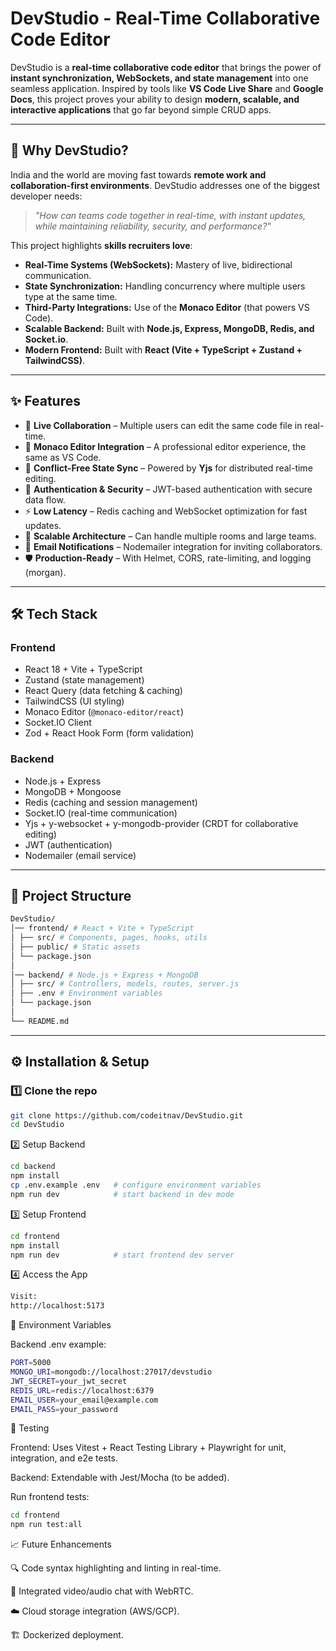 # DevStudio - Real-Time Collaborative Code Editor

DevStudio is a **real-time collaborative code editor** that brings the power of **instant synchronization, WebSockets, and state management** into one seamless application. Inspired by tools like **VS Code Live Share** and **Google Docs**, this project proves your ability to design **modern, scalable, and interactive applications** that go far beyond simple CRUD apps.

---

## 🚀 Why DevStudio?

India and the world are moving fast towards **remote work and collaboration-first environments**. DevStudio addresses one of the biggest developer needs:  
> *"How can teams code together in real-time, with instant updates, while maintaining reliability, security, and performance?"*

This project highlights **skills recruiters love**:

- **Real-Time Systems (WebSockets):** Mastery of live, bidirectional communication.
- **State Synchronization:** Handling concurrency where multiple users type at the same time.
- **Third-Party Integrations:** Use of the **Monaco Editor** (that powers VS Code).
- **Scalable Backend:** Built with **Node.js, Express, MongoDB, Redis, and Socket.io**.
- **Modern Frontend:** Built with **React (Vite + TypeScript + Zustand + TailwindCSS)**.

---

## ✨ Features

- 🔴 **Live Collaboration** – Multiple users can edit the same code file in real-time.  
- 📝 **Monaco Editor Integration** – A professional editor experience, the same as VS Code.  
- 🔄 **Conflict-Free State Sync** – Powered by **Yjs** for distributed real-time editing.  
- 🔐 **Authentication & Security** – JWT-based authentication with secure data flow.  
- ⚡ **Low Latency** – Redis caching and WebSocket optimization for fast updates.  
- 📡 **Scalable Architecture** – Can handle multiple rooms and large teams.  
- 📧 **Email Notifications** – Nodemailer integration for inviting collaborators.  
- 🛡️ **Production-Ready** – With Helmet, CORS, rate-limiting, and logging (morgan).  

---

## 🛠️ Tech Stack

### **Frontend**
- React 18 + Vite + TypeScript
- Zustand (state management)
- React Query (data fetching & caching)
- TailwindCSS (UI styling)
- Monaco Editor (`@monaco-editor/react`)
- Socket.IO Client
- Zod + React Hook Form (form validation)

### **Backend**
- Node.js + Express
- MongoDB + Mongoose
- Redis (caching and session management)
- Socket.IO (real-time communication)
- Yjs + y-websocket + y-mongodb-provider (CRDT for collaborative editing)
- JWT (authentication)
- Nodemailer (email service)

---

## 📂 Project Structure
```bash
DevStudio/
│── frontend/ # React + Vite + TypeScript
│ ├── src/ # Components, pages, hooks, utils
│ ├── public/ # Static assets
│ └── package.json
│
│── backend/ # Node.js + Express + MongoDB
│ ├── src/ # Controllers, models, routes, server.js
│ ├── .env # Environment variables
│ └── package.json
│
└── README.md
```

---

## ⚙️ Installation & Setup

### 1️⃣ Clone the repo
```bash
git clone https://github.com/codeitnav/DevStudio.git
cd DevStudio
```

2️⃣ Setup Backend
```bash
cd backend
npm install
cp .env.example .env   # configure environment variables
npm run dev            # start backend in dev mode
```
3️⃣ Setup Frontend
```bash
cd frontend
npm install
npm run dev            # start frontend dev server
```
4️⃣ Access the App
```bash
Visit:
http://localhost:5173
```
🔑 Environment Variables

Backend .env example:
```bash
PORT=5000
MONGO_URI=mongodb://localhost:27017/devstudio
JWT_SECRET=your_jwt_secret
REDIS_URL=redis://localhost:6379
EMAIL_USER=your_email@example.com
EMAIL_PASS=your_password
```

🧪 Testing

Frontend: Uses Vitest + React Testing Library + Playwright for unit, integration, and e2e tests.

Backend: Extendable with Jest/Mocha (to be added).

Run frontend tests:
```bash
cd frontend
npm run test:all
```

📈 Future Enhancements

🔍 Code syntax highlighting and linting in real-time.

🎥 Integrated video/audio chat with WebRTC.

☁️ Cloud storage integration (AWS/GCP).

🏗️ Dockerized deployment.